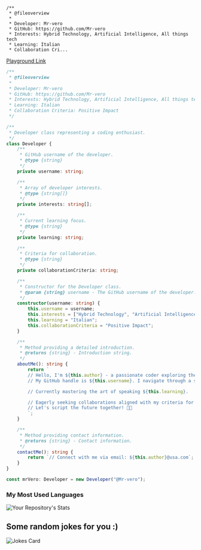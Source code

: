 ```tsx
/**
 * @fileoverview
 * 
 * Developer: Mr-vero
 * GitHub: https://github.com/Mr-vero
 * Interests: Hybrid Technology, Artificial Intelligence, All things tech
 * Learning: Italian
 * Collaboration Cri...
```

[Playground Link](https://www.typescriptlang.org/play?#code/PQKhCgAIUgBAzAlgGwKYHsBuqBOnGoDuUMJkAIqtsugA64BckAsjgLTY7pkDiiALgAkArgCMmAC379aAZwbBgAcwESxAOgDG6ALbBWHXN2iQAkgDt+uVLP7zIggJ6iciACaQAKqk0Tz6GiVHABpIAEEcfkQkTUQAQ2QzS1RkZEQlVHNNVFCw1Mh+CURzJVkCnwkyABlUOJxzYqUmU34E+PMyAGEA5DjRdBw4qPRzSE7XK1c4pgAFdFkBRGwzHVo4zX4SYHBwUAgTSmo6XEhNXtkynFRaK9lMqJLIONP0N0bIe7UFuNt1LfAzj8yocUsccJAAN5QSAwvbQmEmPhCMSQYR3epxHSoSDoeAFCTYtxUUH0HB-BEwmCwfiOeiQ2yuEoAX3hlO2FJuSyG2LRuHMmNQTAZjQA3DsKXCKSYIoNHDi8USjqTIMVJjY7OSKVSaXSIcKSgBtAC6LKlIHZCM5mG5KuStzsQv4jKUxrFrMlWrGwhwV0skDQdQaj3g6E0aM1CO1tOxeqdjVNWotMKtNoD9UajudbolYFZJnGAlw8UgIfB2lSfQGQ0QIwjlLgOpj+qUCcjScgKasLwr-UGw3MBcm8UzovFCI9kbGIwZwg2AxL88K2JBNGVgIudZMsDWgx09LjzNR6P5WMgbC8BMgSJEoiPfIF8vxhOJq9wm-NrO05hnc5wAApeQxLERxKABKSE8wRQpEFkdRAJPbEAF47yA1AxSlKCilg1VrFsMpkINAAiJwXHcLwKn8QJHEI0JCIiKIYniRILCsVJ0kybIaMgOj8mgkoyisXxCKNdCMPxGD1DTIMlEgZDCJaNo4nMQjRIw6DYPLXpe2rEZByLZ45LmBYomWUxVnWfgVNZFl3VzM0WFQQpXg7Lh8DeR5niJVoUFQDxVS4NxZ37d84CufhvW-fdnSZM8kidV4gprUZm3fdtK2EfhmFQP9QJAmSoTEyAwoiyAAANIJhQQUhoUJTAAcj3AASCF1Lg48BRi89njWC4kptbQiXBVAAA9aBoZ0n0ga1bCK2pkB0MpcXKXxKPQIJNwRZg5WvFEJCUtw0BVMpmta+COvUMxIH5fAlBtQouGEJQJCeSBZDoLCok0bkPHgNEksfE6sPUHD7VggArdBij-OrQjq0CmT+CqvR9e5kDlHQfiHR4lyeSJH1keg4gAa3eQGJKk+NEcKgBROIMhwNHXtQVASceTTKz7JKyjaJRzF8yBCFUSAdDlTQJn0hcyyuatHjJjSeg5nSB3FqYEaRmp+DqspZDFxBaH4SbfvCq4CjWxyCRwABCSBAF4NwAAvcACnIkdK1TIBsnN9k9LKnI8G4sHcd4v1aDZbVLDHgrzKlivqMpY2i2LuksCzQ4GcOktSz8RmDzLsty16D3ypHo9GUrE75kPBcKYXsXwZ5UAxlAmDltr7yxJlYDROItF0F3rPAGzFDGaWuyU21bCU7JHxxlcwVOc5ZABacDZ0HAADUjCYGflWQvnCAoF8wT-QjYAMTh0EI0C3UH8gYLGuI5RxgApOJrQAZV1-XIBmLglF3HR3gAEI1kXt+AIqBJJrT-CvdeXB1DpRzjlS+IC3poAgUoKBa8jDdyThsLKiCxRAA)

```typescript
/**
 * @fileoverview
 * 
 * Developer: Mr-vero
 * GitHub: https://github.com/Mr-vero
 * Interests: Hybrid Technology, Artificial Intelligence, All things tech
 * Learning: Italian
 * Collaboration Criteria: Positive Impact
 */

/**
 * Developer class representing a coding enthusiast.
 */
class Developer {
    /**
     * GitHub username of the developer.
     * @type {string}
     */
    private username: string;

    /**
     * Array of developer interests.
     * @type {string[]}
     */
    private interests: string[];

    /**
     * Current learning focus.
     * @type {string}
     */
    private learning: string;

    /**
     * Criteria for collaboration.
     * @type {string}
     */
    private collaborationCriteria: string;

    /**
     * Constructor for the Developer class.
     * @param {string} username - The GitHub username of the developer.
     */
    constructor(username: string) {
        this.username = username;
        this.interests = ["Hybrid Technology", "Artificial Intelligence", "All things tech"];
        this.learning = "Italian";
        this.collaborationCriteria = "Positive Impact";
    }

    /**
     * Method providing a detailed introduction.
     * @returns {string} - Introduction string.
     */
    aboutMe(): string {
        return `
        // Hello, I'm ${this.author} - a passionate coder exploring the vast realms of technology.
        // My GitHub handle is ${this.username}. I navigate through a sophisticated fusion of ${this.interests.join(', ')}.

        // Currently mastering the art of speaking ${this.learning}.

        // Eagerly seeking collaborations aligned with my criteria for creating ${this.collaborationCriteria}.
        // Let's script the future together! 🚀✨
        `;
    }

    /**
     * Method providing contact information.
     * @returns {string} - Contact information.
     */
    contactMe(): string {
        return `// Connect with me via email: ${this.author}@usa.com`;
    }
}

const mrVero: Developer = new Developer("@Mr-vero");
```

### My Most Used Languages
  ![Your Repository's Stats](https://github-readme-stats.vercel.app/api/top-langs/?username=Mr-vero&theme=blue-green)

## Some random jokes for you :)
  ![Jokes Card](https://readme-jokes.vercel.app/api)

<!---
Mr-vero/Mr-vero is a ✨ special ✨ repository because its `README.md` (this file) appears on your GitHub profile.
You can click the Preview link to take a look at your changes.
--->
